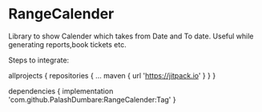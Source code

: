 # RangeCalender
Library to show Calender which takes from Date and To date. Useful while generating reports,book tickets etc.

Steps to integrate:

allprojects {
		repositories {
			...
			maven { url 'https://jitpack.io' }
		}
	}
  
  dependencies {
	        implementation 'com.github.PalashDumbare:RangeCalender:Tag'
	}
  
  
  
